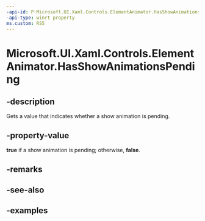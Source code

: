```yaml
---
-api-id: P:Microsoft.UI.Xaml.Controls.ElementAnimator.HasShowAnimationsPending
-api-type: winrt property
ms.custom: RS5
---
```


<!-- Property syntax.
protected bool HasShowAnimationsPending { get; }
-->

# Microsoft.UI.Xaml.Controls.ElementAnimator.HasShowAnimationsPending

## -description

Gets a value that indicates whether a show animation is pending.

## -property-value

**true** if a show animation is pending; otherwise, **false**.

## -remarks

## -see-also

## -examples

